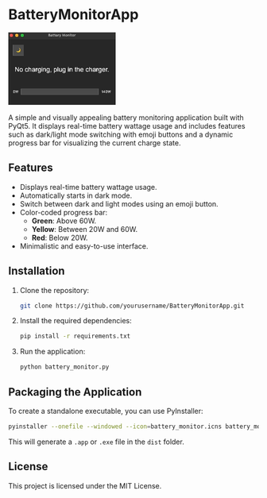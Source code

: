 
# BatteryMonitorApp

![](https://raw.githubusercontent.com/gergosofalvi/OSXBatteryMonitorApp/main/battery_monitor.gif)

A simple and visually appealing battery monitoring application built with PyQt5. It displays real-time battery wattage usage and includes features such as dark/light mode switching with emoji buttons and a dynamic progress bar for visualizing the current charge state.

## Features

- Displays real-time battery wattage usage.
- Automatically starts in dark mode.
- Switch between dark and light modes using an emoji button.
- Color-coded progress bar:
  - **Green**: Above 60W.
  - **Yellow**: Between 20W and 60W.
  - **Red**: Below 20W.
- Minimalistic and easy-to-use interface.

## Installation

1. Clone the repository:
   ```bash
   git clone https://github.com/yourusername/BatteryMonitorApp.git
   ```

2. Install the required dependencies:
   ```bash
   pip install -r requirements.txt
   ```

3. Run the application:
   ```bash
   python battery_monitor.py
   ```

## Packaging the Application

To create a standalone executable, you can use PyInstaller:

```bash
pyinstaller --onefile --windowed --icon=battery_monitor.icns battery_monitor.py
```

This will generate a `.app` or `.exe` file in the `dist` folder.

## License

This project is licensed under the MIT License.
